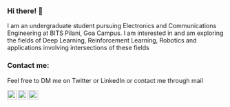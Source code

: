 ### Hi there! 👋
 I am an undergraduate student pursuing Electronics and Communications Engineering at BITS Pilani, Goa Campus. I am interested in and am exploring the fields of Deep Learning, Reinforcement Learning, Robotics and applications involving intersections of these fields


### Contact me:

Feel free to DM me on Twitter or LinkedIn or contact me through mail

[<img align="left" alt="veds_12 | Twitter" width="22px" src="https://cdn.jsdelivr.net/npm/simple-icons@v3/icons/twitter.svg" />][twitter]
[<img align="left" alt="Vedant Shah | LinkedIn" width="22px" src="https://cdn.jsdelivr.net/npm/simple-icons@v3/icons/linkedin.svg" />][linkedin]
[<img align="left" alt="Vedant Shah | Gmail" width="22px" src="https://cdn.jsdelivr.net/npm/simple-icons@v3/icons/gmail.svg" />][gmail]

<br />


[twitter]: https://twitter.com/veds_12
[linkedin]: https://www.linkedin.com/in/vedant-shah-00547576/
[gmail]: mailto:vedantshah2012@gmail.com  
<br>


